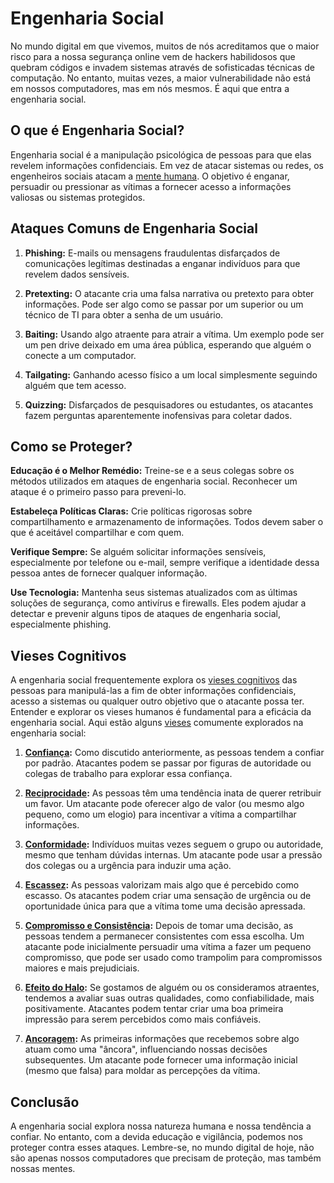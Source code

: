 # Engenharia Social

No mundo digital em que vivemos, muitos de nós acreditamos que o maior risco para a nossa segurança online vem de hackers habilidosos que quebram códigos e invadem sistemas através de sofisticadas técnicas de computação. No entanto, muitas vezes, a maior vulnerabilidade não está em nossos computadores, mas em nós mesmos. É aqui que entra a engenharia social.

## O que é Engenharia Social?

Engenharia social é a manipulação psicológica de pessoas para que elas revelem informações confidenciais. Em vez de atacar sistemas ou redes, os engenheiros sociais atacam a [mente humana](https://en.wikipedia.org/wiki/Mind). O objetivo é enganar, persuadir ou pressionar as vítimas a fornecer acesso a informações valiosas ou sistemas protegidos.

## Ataques Comuns de Engenharia Social

1. **Phishing:** E-mails ou mensagens fraudulentas disfarçados de comunicações legítimas destinadas a enganar indivíduos para que revelem dados sensíveis.
   
2. **Pretexting:** O atacante cria uma falsa narrativa ou pretexto para obter informações. Pode ser algo como se passar por um superior ou um técnico de TI para obter a senha de um usuário.
    
3. **Baiting:** Usando algo atraente para atrair a vítima. Um exemplo pode ser um pen drive deixado em uma área pública, esperando que alguém o conecte a um computador.
    
4. **Tailgating:** Ganhando acesso físico a um local simplesmente seguindo alguém que tem acesso.
    
5. **Quizzing:** Disfarçados de pesquisadores ou estudantes, os atacantes fazem perguntas aparentemente inofensivas para coletar dados.

## Como se Proteger?

**Educação é o Melhor Remédio:** Treine-se e a seus colegas sobre os métodos utilizados em ataques de engenharia social. Reconhecer um ataque é o primeiro passo para preveni-lo.

**Estabeleça Políticas Claras:** Crie políticas rigorosas sobre compartilhamento e armazenamento de informações. Todos devem saber o que é aceitável compartilhar e com quem.

**Verifique Sempre:** Se alguém solicitar informações sensíveis, especialmente por telefone ou e-mail, sempre verifique a identidade dessa pessoa antes de fornecer qualquer informação.

**Use Tecnologia:** Mantenha seus sistemas atualizados com as últimas soluções de segurança, como antivírus e firewalls. Eles podem ajudar a detectar e prevenir alguns tipos de ataques de engenharia social, especialmente phishing.

## Vieses Cognitivos 

A engenharia social frequentemente explora os [vieses cognitivos](https://en.wikipedia.org/wiki/Cognitive_bias) das pessoas para manipulá-las a fim de obter informações confidenciais, acesso a sistemas ou qualquer outro objetivo que o atacante possa ter. Entender e explorar os vieses humanos é fundamental para a eficácia da engenharia social. Aqui estão alguns [vieses](https://en.wikipedia.org/wiki/List_of_cognitive_biases) comumente explorados na engenharia social:

1. **[Confiança](https://en.wikipedia.org/wiki/Authority_bias):** Como discutido anteriormente, as pessoas tendem a confiar por padrão. Atacantes podem se passar por figuras de autoridade ou colegas de trabalho para explorar essa confiança.

2. **[Reciprocidade](https://en.wikipedia.org/wiki/Reciprocity_(social_psychology)):** As pessoas têm uma tendência inata de querer retribuir um favor. Um atacante pode oferecer algo de valor (ou mesmo algo pequeno, como um elogio) para incentivar a vítima a compartilhar informações.

3. **[Conformidade](https://en.wikipedia.org/wiki/Compliance_(psychology)):** Indivíduos muitas vezes seguem o grupo ou autoridade, mesmo que tenham dúvidas internas. Um atacante pode usar a pressão dos colegas ou a urgência para induzir uma ação.

4. **[Escassez](https://en.wikipedia.org/wiki/Scarcity_(social_psychology)):** As pessoas valorizam mais algo que é percebido como escasso. Os atacantes podem criar uma sensação de urgência ou de oportunidade única para que a vítima tome uma decisão apressada.

5. **[Compromisso e Consistência](https://en.wikipedia.org/wiki/Consistency_(negotiation)):** Depois de tomar uma decisão, as pessoas tendem a permanecer consistentes com essa escolha. Um atacante pode inicialmente persuadir uma vítima a fazer um pequeno compromisso, que pode ser usado como trampolim para compromissos maiores e mais prejudiciais.

6. **[Efeito do Halo](https://en.wikipedia.org/wiki/Halo_effect):** Se gostamos de alguém ou os consideramos atraentes, tendemos a avaliar suas outras qualidades, como confiabilidade, mais positivamente. Atacantes podem tentar criar uma boa primeira impressão para serem percebidos como mais confiáveis.

7. **[Ancoragem](https://en.wikipedia.org/wiki/Anchoring_(cognitive_bias)):** As primeiras informações que recebemos sobre algo atuam como uma "âncora", influenciando nossas decisões subsequentes. Um atacante pode fornecer uma informação inicial (mesmo que falsa) para moldar as percepções da vítima.

## Conclusão

A engenharia social explora nossa natureza humana e nossa tendência a confiar. No entanto, com a devida educação e vigilância, podemos nos proteger contra esses ataques. Lembre-se, no mundo digital de hoje, não são apenas nossos computadores que precisam de proteção, mas também nossas mentes.
